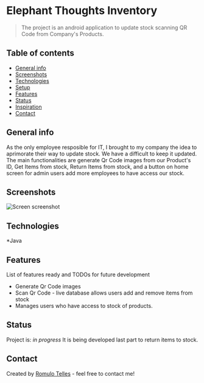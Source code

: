 # Elephant Thoughts Inventory
> The project is an android application to update stock scanning QR Code from Company's Products.

## Table of contents
* [General info](#general-info)
* [Screenshots](#screenshots)
* [Technologies](#technologies)
* [Setup](#setup)
* [Features](#features)
* [Status](#status)
* [Inspiration](#inspiration)
* [Contact](#contact)

## General info
As the only employee resposible for IT, I brought to my company the idea to aprimorate their way to update stock. We have a difficult to keep it updated.
The main functionalities are generate Qr Code images from our Product's ID, Get Items from stock, Return Items from stock, and a button on home screen for admin
users add more employees to have access our stock.

## Screenshots
![Screen screenshot](./img/screenshots/screenshot1.png)

## Technologies
*Java

## Features
List of features ready and TODOs for future development
* Generate Qr Code images
* Scan Qr Code - live database allows users add and remove items from stock
* Manages users who have access to stock of products.

## Status
Project is: _in progress_
It is being developed last part to return items to stock.

## Contact
Created by [Romulo Telles](https://www.linkedin.com/in/romulomtelles/) - feel free to contact me!
